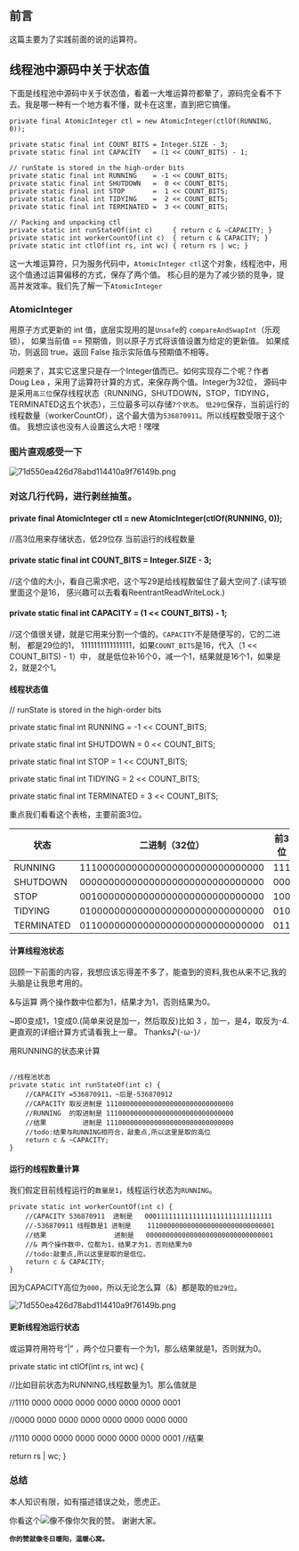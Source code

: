 ## 前言

这篇主要为了实践前面的说的运算符。

## 线程池中源码中关于状态值

下面是线程池中源码中关于状态值，看着一大堆运算符都晕了，源码完全看不下去。我是哪一种有一个地方看不懂，就卡在这里，直到把它搞懂。

```code
private final AtomicInteger ctl = new AtomicInteger(ctlOf(RUNNING, 0));

private static final int COUNT_BITS = Integer.SIZE - 3;
private static final int CAPACITY   = (1 << COUNT_BITS) - 1;

// runState is stored in the high-order bits
private static final int RUNNING    = -1 << COUNT_BITS;
private static final int SHUTDOWN   =  0 << COUNT_BITS;
private static final int STOP       =  1 << COUNT_BITS;
private static final int TIDYING    =  2 << COUNT_BITS;
private static final int TERMINATED =  3 << COUNT_BITS;

// Packing and unpacking ctl
private static int runStateOf(int c)     { return c & ~CAPACITY; }
private static int workerCountOf(int c)  { return c & CAPACITY; }
private static int ctlOf(int rs, int wc) { return rs | wc; }

```

这一大堆运算符，只为服务代码中，` AtomicInteger ctl `这个对象，线程池中，用这个值通过运算偏移的方式，保存了两个值。
核心目的是为了减少锁的竞争，提高并发效率。我们先了解一下` AtomicInteger  `

### AtomicInteger

用原子方式更新的 int 值，底层实现用的是`Unsafe`的 `compareAndSwapInt`（乐观锁）， 如果当前值 == 预期值，则以原子方式将该值设置为给定的更新值。 如果成功，则返回 true。返回 False 指示实际值与预期值不相等。

问题来了，其实它这里只是存一个Integer值而已。如何实现存二个呢？作者 Doug Lea ，采用了运算符计算的方式，来保存两个值。Integer为32位，
源码中是采用`高三位`保存线程状态（RUNNING，SHUTDOWN，STOP，TIDYING，TERMINATED这五个状态），三位最多可以存储`7个状态`。
`低29位`保存，当前运行的线程数量（workerCountOf），这个最大值为`536870911`。所以线程数受限于这个值。 我想应该也没有人设置这么大吧！嘿嘿

### 图片直观感受一下

![71d550ea426d78abd114410a9f76149b.png](https://p3-juejin.byteimg.com/tos-cn-i-k3u1fbpfcp/99f8057dd45e4823b16e4457a0b9afa7~tplv-k3u1fbpfcp-watermark.image)

### 对这几行代码，进行剥丝抽茧。

#### private final AtomicInteger ctl = new AtomicInteger(ctlOf(RUNNING, 0));

//高3位用来存储状态，低29位存 当前运行的线程数量

#### private static final int COUNT_BITS = Integer.SIZE - 3;

//这个值的大小，看自己需求吧，这个写29是给线程数留住了最大空间了.(读写锁里面这个是16， 感兴趣可以去看看ReentrantReadWriteLock.)

#### private static final int CAPACITY = (1 << COUNT_BITS) - 1;

//这个值很关键，就是它用来分割一个值的。`CAPACITY`不是随便写的，它的二进制， 都是29位的1， 1111111111111111，如果`COUNT_BITS`是16，代入（1 << COUNT_BITS) - 1）中，
就是低位补16个0，减一个1，结果就是16个1，如果是2，就是2个1。

#### 线程状态值

// runState is stored in the high-order bits

private static final int RUNNING = -1 << COUNT_BITS;

private static final int SHUTDOWN = 0 << COUNT_BITS;

private static final int STOP = 1 << COUNT_BITS;

private static final int TIDYING = 2 << COUNT_BITS;

private static final int TERMINATED = 3 << COUNT_BITS;

重点我们看看这个表格，主要前面3位。

| 状态 |二进制（32位）  |前3位|十进制|
| --- | ---          | ---     |---    |
| RUNNING    | 11100000000000000000000000000000 | 111|-536870912 |
| SHUTDOWN   | 00000000000000000000000000000000 | 000| 0         |
| STOP       | 00100000000000000000000000000000 | 100| 536870912 |
| TIDYING    | 01000000000000000000000000000000 | 010| 1073741824|
| TERMINATED | 01100000000000000000000000000000 | 011| 1610612736|

#### 计算线程池状态

回顾一下前面的内容，我想应该忘得差不多了，能查到的资料,我也从来不记,我的头脑是让我思考用的。

&与运算 两个操作数中位都为1，结果才为1，否则结果为0。

~即0变成1，1变成0.(简单来说是加一，然后取反)比如 3 ，加一，是4，取反为-4.更直观的详细计算方式请看我上一章。
Thanks♪(･ω･)ﾉ

用RUNNING的状态来计算

```code

//线程池状态
private static int runStateOf(int c) {
    //CAPACITY =536870911，~后是-536870912
    //CAPACITY 取反进制是 11100000000000000000000000000000
    //RUNNING  的取进制是 11100000000000000000000000000000
    //结果         进制是 11100000000000000000000000000000
    //todo:结果与RUNNING相符合，敲重点,所以这里是取的高位
    return c & ~CAPACITY;
}

```



#### 运行的线程数量计算

我们假定目前线程运行的`数量是1`，线程运行状态为`RUNNING`。

```code
private static int workerCountOf(int c) {
    //CAPACITY 536870911  进制是   00011111111111111111111111111111
    //-536870911 线程数是1 进制是    11100000000000000000000000000001
    //结果                 进制是   00000000000000000000000000000001
    //& 两个操作数中，位都为1，结果才为1，否则结果为0
    //todo:敲重点,所以这里是取的是低位。
    return c & CAPACITY;
}

```

因为CAPACITY高位为`000`，所以无论怎么算（&）都是取的`低29位`。


![71d550ea426d78abd114410a9f76149b.png](https://p3-juejin.byteimg.com/tos-cn-i-k3u1fbpfcp/99f8057dd45e4823b16e4457a0b9afa7~tplv-k3u1fbpfcp-watermark.image)



#### 更新线程池运行状态
或运算符用符号“|” ，两个位只要有一个为1，那么结果就是1，否则就为0。

private static int ctlOf(int rs, int wc) {

//比如目前状态为RUNNING,线程数量为1。那么值就是

//1110 0000 0000 0000 0000 0000 0000 0001

//0000 0000 0000 0000 0000 0000 0000 0000

//1110 0000 0000 0000 0000 0000 0000 0001 //结果

return rs | wc;
}

### 总结

本人知识有限，如有描述错误之处，愿虎正。

你看这个![](https://p6-juejin.byteimg.com/tos-cn-i-k3u1fbpfcp/06b00b3a202d40fc9b60737296613e25~tplv-k3u1fbpfcp-watermark.image)像不像你欠我的赞。
谢谢大家。

**`你的赞就像冬日暖阳，温暖心窝。`**



